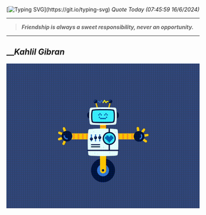 [![Typing SVG](https://readme-typing-svg.herokuapp.com?font=Press+Start+2P&color=C2F784&size=35&width=900&height=100&lines=Hello+World%2C+I'm+Hung+!)](https://git.io/typing-svg) 
_Quote Today (07:45:59 16/6/2024)_
___
>**_Friendship is always a sweet responsibility, never an opportunity._**
___

## __**_Kahlil Gibran_**

![RobotDance](src/assets/images/robot-dancing-dribble.gif?style=center)
